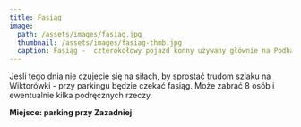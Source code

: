 ```yaml
---
title: Fasiąg
image:
  path: /assets/images/fasiag.jpg
  thumbnail: /assets/images/fasiag-thmb.jpg
  caption: Fasiąg -  czterokołowy pojazd konny używany głównie na Podhalu do przewożenia turystów
---
```


Jeśli tego dnia nie czujecie się na siłach, by sprostać trudom szlaku na Wiktorówki - przy parkingu będzie czekać fasiąg. Może zabrać 8 osób i ewentualnie kilka podręcznych rzeczy.


**Miejsce: parking przy Zazadniej**
